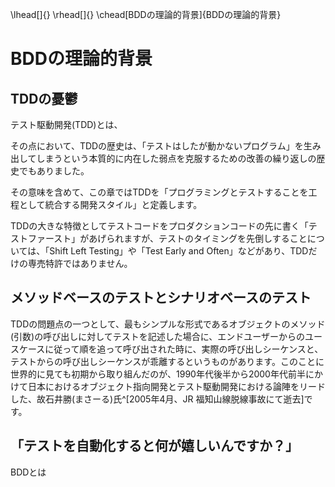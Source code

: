 

\lhead[]{}
\rhead[]{}
\chead[BDDの理論的背景]{BDDの理論的背景}

# BDDの理論的背景

## TDDの憂鬱

テスト駆動開発(TDD)とは、



その点において、TDDの歴史は、「テストはしたが動かないプログラム」を生み出してしまうという本質的に内在した弱点を克服するための改善の繰り返しの歴史でもありました。

その意味を含めて、この章ではTDDを「プログラミングとテストすることを工程として統合する開発スタイル」と定義します。



TDDの大きな特徴としてテストコードをプロダクションコードの先に書く「テストファースト」があげられますが、テストのタイミングを先倒しすることについては、「Shift Left Testing」や「Test Early and Often」などがあり、TDDだけの専売特許ではありません。

## メソッドベースのテストとシナリオベースのテスト

TDDの問題点の一つとして、最もシンプルな形式であるオブジェクトのメソッド(引数)の呼び出しに対してテストを記述した場合に、エンドユーザーからのユースケースに従って順を追って呼び出された時に、実際の呼び出しシーケンスと、テストからの呼び出しシーケンスが乖離するというものがあります。このことに世界的に見ても初期から取り組んだのが、1990年代後半から2000年代前半にかけて日本におけるオブジェクト指向開発とテスト駆動開発における論陣をリードした、故石井勝(まさーる)氏^[2005年4月、JR 福知山線脱線事故にて逝去]です。



## 「テストを自動化すると何が嬉しいんですか？」




BDDとは